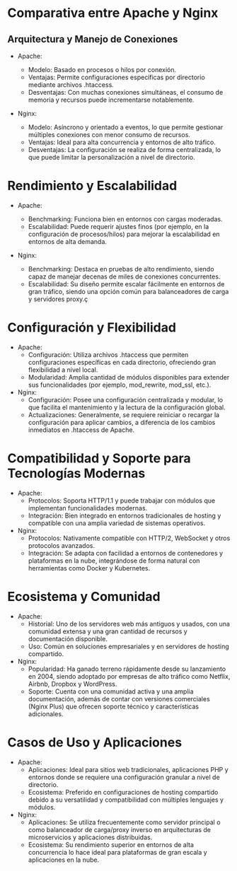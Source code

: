 # Comparativa entre Apache y Nginx

## Arquitectura y Manejo de Conexiones
 - Apache:
    - Modelo: Basado en procesos o hilos por conexión.
    - Ventajas: Permite configuraciones específicas por directorio mediante archivos .htaccess.
    - Desventajas: Con muchas conexiones simultáneas, el consumo de memoria y recursos puede incrementarse  notablemente.

  - Nginx:
    - Modelo: Asíncrono y orientado a eventos, lo que permite gestionar múltiples conexiones con menor consumo de recursos.
    - Ventajas: Ideal para alta concurrencia y entornos de alto tráfico.
    - Desventajas: La configuración se realiza de forma centralizada, lo que puede limitar la personalización a nivel de directorio.

# Rendimiento y Escalabilidad
  - Apache:
    - Benchmarking: Funciona bien en entornos con cargas moderadas.
    - Escalabilidad: Puede requerir ajustes finos (por ejemplo, en la configuración de procesos/hilos) para mejorar la escalabilidad en entornos de alta demanda.

  - Nginx:
    - Benchmarking: Destaca en pruebas de alto rendimiento, siendo capaz de manejar decenas de miles de conexiones concurrentes.
    - Escalabilidad: Su diseño permite escalar fácilmente en entornos de gran tráfico, siendo una opción común para balanceadores de carga y servidores proxy.ç


# Configuración y Flexibilidad
  - Apache:
    - Configuración: Utiliza archivos .htaccess que permiten configuraciones específicas en cada directorio, ofreciendo gran flexibilidad a nivel local.
    - Modularidad: Amplia cantidad de módulos disponibles para extender sus funcionalidades (por ejemplo, mod_rewrite, mod_ssl, etc.).
  - Nginx:
    - Configuración: Posee una configuración centralizada y modular, lo que facilita el mantenimiento y la lectura de la configuración global.
    - Actualizaciones: Generalmente, se requiere reiniciar o recargar la configuración para aplicar cambios, a diferencia de los cambios inmediatos en .htaccess de Apache.


# Compatibilidad y Soporte para Tecnologías Modernas
  - Apache:
    - Protocolos: Soporta HTTP/1.1 y puede trabajar con módulos que implementan funcionalidades modernas.
    - Integración: Bien integrado en entornos tradicionales de hosting y compatible con una amplia variedad de sistemas operativos.
  - Nginx:
    - Protocolos: Nativamente compatible con HTTP/2, WebSocket y otros protocolos avanzados.
    - Integración: Se adapta con facilidad a entornos de contenedores y plataformas en la nube, integrándose de forma natural con herramientas como Docker y Kubernetes.


# Ecosistema y Comunidad
  - Apache:
    - Historial: Uno de los servidores web más antiguos y usados, con una comunidad extensa y una gran cantidad de recursos y documentación disponible.
    - Uso: Común en soluciones empresariales y en servidores de hosting compartido.
  - Nginx:
    - Popularidad: Ha ganado terreno rápidamente desde su lanzamiento en 2004, siendo adoptado por empresas de alto tráfico como Netflix, Airbnb, Dropbox y WordPress.
    - Soporte: Cuenta con una comunidad activa y una amplia documentación, además de contar con versiones comerciales (Nginx Plus) que ofrecen soporte técnico y características adicionales.


# Casos de Uso y Aplicaciones
  - Apache:
    - Aplicaciones: Ideal para sitios web tradicionales, aplicaciones PHP y entornos donde se requiere una configuración granular a nivel de directorio.
    - Ecosistema: Preferido en configuraciones de hosting compartido debido a su versatilidad y compatibilidad con múltiples lenguajes y módulos.
  - Nginx:
    - Aplicaciones: Se utiliza frecuentemente como servidor principal o como balanceador de carga/proxy inverso en arquitecturas de microservicios y aplicaciones distribuidas.
    - Ecosistema: Su rendimiento superior en entornos de alta concurrencia lo hace ideal para plataformas de gran escala y aplicaciones en la nube.
